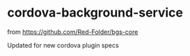 # cordova-background-service

from https://github.com/Red-Folder/bgs-core

Updated for new cordova plugin specs
